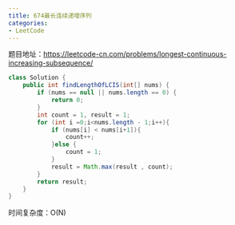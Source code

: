 ```yaml
---
title: 674最长连续递增序列
categories:
- LeetCode
---
```


题目地址：https://leetcode-cn.com/problems/longest-continuous-increasing-subsequence/

```java
class Solution {
    public int findLengthOfLCIS(int[] nums) {
        if (nums == null || nums.length == 0) {
            return 0;
        }
        int count = 1, result = 1;
        for (int i =0;i<nums.length - 1;i++){
            if (nums[i] < nums[i+1]){
                count++;
            }else {
                count = 1;
            }
            result = Math.max(result , count);
        }
        return result;
    }
}
```

时间复杂度：O(N)